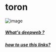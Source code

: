 # toron

![image](https://i.imgur.com/EMfCHem.png)

##### [What's deepweb ?](https://en.m.wikipedia.org/wiki/Deep_web)
##### [how to use this links?](https://www.torproject.com)
